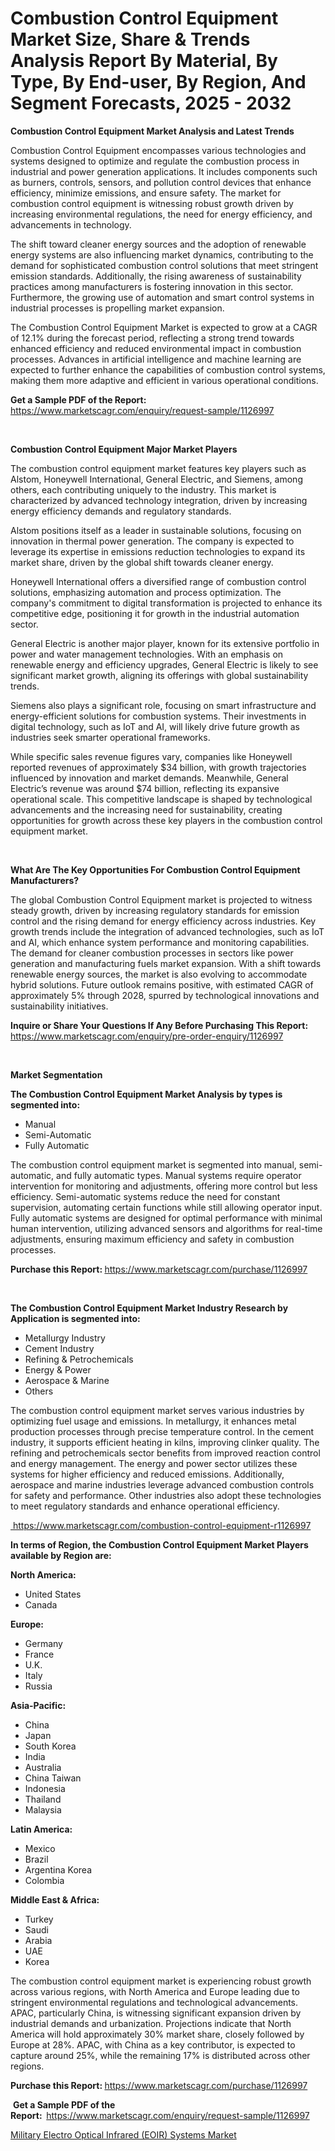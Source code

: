 <p><h1>Combustion Control Equipment Market Size, Share & Trends Analysis Report By Material, By Type, By End-user, By Region, And Segment Forecasts, 2025 - 2032</h1></p><p><strong>Combustion Control Equipment Market Analysis and Latest Trends</strong></p>
<p><p>Combustion Control Equipment encompasses various technologies and systems designed to optimize and regulate the combustion process in industrial and power generation applications. It includes components such as burners, controls, sensors, and pollution control devices that enhance efficiency, minimize emissions, and ensure safety. The market for combustion control equipment is witnessing robust growth driven by increasing environmental regulations, the need for energy efficiency, and advancements in technology. </p><p>The shift toward cleaner energy sources and the adoption of renewable energy systems are also influencing market dynamics, contributing to the demand for sophisticated combustion control solutions that meet stringent emission standards. Additionally, the rising awareness of sustainability practices among manufacturers is fostering innovation in this sector. Furthermore, the growing use of automation and smart control systems in industrial processes is propelling market expansion. </p><p>The Combustion Control Equipment Market is expected to grow at a CAGR of 12.1% during the forecast period, reflecting a strong trend towards enhanced efficiency and reduced environmental impact in combustion processes. Advances in artificial intelligence and machine learning are expected to further enhance the capabilities of combustion control systems, making them more adaptive and efficient in various operational conditions.</p></p>
<p><strong>Get a Sample PDF of the Report:&nbsp;</strong> <a href="https://www.marketscagr.com/enquiry/request-sample/1126997?utm_campaign=1097&utm_medium=2&utm_source=Github&utm_content=ia&utm_term=02032025&utm_id=combustion-control-equipment">https://www.marketscagr.com/enquiry/request-sample/1126997</a></p>
<p>&nbsp;</p>
<p><strong>Combustion Control Equipment Major Market Players</strong></p>
<p><p>The combustion control equipment market features key players such as Alstom, Honeywell International, General Electric, and Siemens, among others, each contributing uniquely to the industry. This market is characterized by advanced technology integration, driven by increasing energy efficiency demands and regulatory standards.</p><p>Alstom positions itself as a leader in sustainable solutions, focusing on innovation in thermal power generation. The company is expected to leverage its expertise in emissions reduction technologies to expand its market share, driven by the global shift towards cleaner energy.</p><p>Honeywell International offers a diversified range of combustion control solutions, emphasizing automation and process optimization. The company's commitment to digital transformation is projected to enhance its competitive edge, positioning it for growth in the industrial automation sector.</p><p>General Electric is another major player, known for its extensive portfolio in power and water management technologies. With an emphasis on renewable energy and efficiency upgrades, General Electric is likely to see significant market growth, aligning its offerings with global sustainability trends.</p><p>Siemens also plays a significant role, focusing on smart infrastructure and energy-efficient solutions for combustion systems. Their investments in digital technology, such as IoT and AI, will likely drive future growth as industries seek smarter operational frameworks.</p><p>While specific sales revenue figures vary, companies like Honeywell reported revenues of approximately $34 billion, with growth trajectories influenced by innovation and market demands. Meanwhile, General Electric’s revenue was around $74 billion, reflecting its expansive operational scale. This competitive landscape is shaped by technological advancements and the increasing need for sustainability, creating opportunities for growth across these key players in the combustion control equipment market.</p></p>
<p>&nbsp;</p>
<p><strong>What Are The Key Opportunities For Combustion Control Equipment Manufacturers?</strong></p>
<p><p>The global Combustion Control Equipment market is projected to witness steady growth, driven by increasing regulatory standards for emission control and the rising demand for energy efficiency across industries. Key growth trends include the integration of advanced technologies, such as IoT and AI, which enhance system performance and monitoring capabilities. The demand for cleaner combustion processes in sectors like power generation and manufacturing fuels market expansion. With a shift towards renewable energy sources, the market is also evolving to accommodate hybrid solutions. Future outlook remains positive, with estimated CAGR of approximately 5% through 2028, spurred by technological innovations and sustainability initiatives.</p></p>
<p><strong>Inquire or Share Your Questions If Any Before Purchasing This Report:</strong> <a href="https://www.marketscagr.com/enquiry/pre-order-enquiry/1126997?utm_campaign=1097&utm_medium=2&utm_source=Github&utm_content=ia&utm_term=02032025&utm_id=combustion-control-equipment">https://www.marketscagr.com/enquiry/pre-order-enquiry/1126997</a></p>
<p>&nbsp;</p>
<p><strong>Market Segmentation</strong></p>
<p><strong>The Combustion Control Equipment Market Analysis by types is segmented into:</strong></p>
<p><ul><li>Manual</li><li>Semi-Automatic</li><li>Fully Automatic</li></ul></p>
<p><p>The combustion control equipment market is segmented into manual, semi-automatic, and fully automatic types. Manual systems require operator intervention for monitoring and adjustments, offering more control but less efficiency. Semi-automatic systems reduce the need for constant supervision, automating certain functions while still allowing operator input. Fully automatic systems are designed for optimal performance with minimal human intervention, utilizing advanced sensors and algorithms for real-time adjustments, ensuring maximum efficiency and safety in combustion processes.</p></p>
<p><strong>Purchase this Report:&nbsp;</strong><a href="https://www.marketscagr.com/purchase/1126997?utm_campaign=1097&utm_medium=2&utm_source=Github&utm_content=ia&utm_term=02032025&utm_id=combustion-control-equipment">https://www.marketscagr.com/purchase/1126997</a></p>
<p>&nbsp;</p>
<p><strong>The Combustion Control Equipment Market Industry Research by Application is segmented into:</strong></p>
<p><ul><li>Metallurgy Industry</li><li>Cement Industry</li><li>Refining & Petrochemicals</li><li>Energy & Power</li><li>Aerospace & Marine</li><li>Others</li></ul></p>
<p><p>The combustion control equipment market serves various industries by optimizing fuel usage and emissions. In metallurgy, it enhances metal production processes through precise temperature control. In the cement industry, it supports efficient heating in kilns, improving clinker quality. The refining and petrochemicals sector benefits from improved reaction control and energy management. The energy and power sector utilizes these systems for higher efficiency and reduced emissions. Additionally, aerospace and marine industries leverage advanced combustion controls for safety and performance. Other industries also adopt these technologies to meet regulatory standards and enhance operational efficiency.</p></p>
<p><a href="https://www.marketscagr.com/combustion-control-equipment-r1126997?utm_campaign=1097&utm_medium=2&utm_source=Github&utm_content=ia&utm_term=02032025&utm_id=combustion-control-equipment">&nbsp;https://www.marketscagr.com/combustion-control-equipment-r1126997</a></p>
<p><strong>In terms of Region, the Combustion Control Equipment Market Players available by Region are:</strong></p>
<p>
    <p> <strong> North America: </strong>
        <ul>
            <li>United States</li>
            <li>Canada</li>
        </ul>
        </p> 
    <p> <strong> Europe: </strong>
        <ul>
            <li>Germany</li>
            <li>France</li>
            <li>U.K.</li>
            <li>Italy</li>
            <li>Russia</li>
        </ul>
        </p> 
    <p> <strong> Asia-Pacific: </strong>
        <ul>
            <li>China</li>
            <li>Japan</li>
            <li>South Korea</li>
            <li>India</li>
            <li>Australia</li>
            <li>China Taiwan</li>
            <li>Indonesia</li>
            <li>Thailand</li>
            <li>Malaysia</li>
        </ul>
        </p> 
    <p> <strong> Latin America: </strong>
        <ul>
            <li>Mexico</li>
            <li>Brazil</li>
            <li>Argentina Korea</li>
            <li>Colombia</li>
        </ul>
        </p> 
    <p> <strong> Middle East & Africa: </strong>
        <ul>
            <li>Turkey</li>
            <li>Saudi</li>
            <li>Arabia</li>
            <li>UAE</li>
            <li>Korea</li>
        </ul>
    </p>
    </p>
<p><p>The combustion control equipment market is experiencing robust growth across various regions, with North America and Europe leading due to stringent environmental regulations and technological advancements. APAC, particularly China, is witnessing significant expansion driven by industrial demands and urbanization. Projections indicate that North America will hold approximately 30% market share, closely followed by Europe at 28%. APAC, with China as a key contributor, is expected to capture around 25%, while the remaining 17% is distributed across other regions.</p></p>
<p><strong>Purchase this Report: </strong><a href="https://www.marketscagr.com/purchase/1126997?utm_campaign=1097&utm_medium=2&utm_source=Github&utm_content=ia&utm_term=02032025&utm_id=combustion-control-equipment">https://www.marketscagr.com/purchase/1126997</a></p>
<p>&nbsp;<strong>Get a Sample PDF of the Report:&nbsp;&nbsp;</strong><a href="https://www.marketscagr.com/enquiry/request-sample/1126997?utm_campaign=1097&utm_medium=2&utm_source=Github&utm_content=ia&utm_term=02032025&utm_id=combustion-control-equipment">https://www.marketscagr.com/enquiry/request-sample/1126997</a></p>
<p><strong></strong></p>
<p><p><a href="https://github.com/yoshih12/Market-Research-Report-List-4/blob/main/military-electro-optical-infrared-eoir-systems-market.md?utm_campaign=1097&utm_medium=2&utm_source=Github&utm_content=ia&utm_term=02032025&utm_id=combustion-control-equipment">Military Electro Optical Infrared (EOIR) Systems Market</a></p></p>